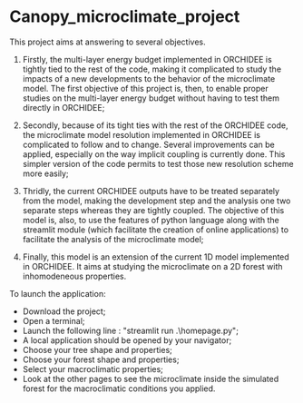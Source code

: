 # Canopy_microclimate_project

This project aims at answering to several objectives. 

1) Firstly, the multi-layer energy budget implemented in ORCHIDEE is tightly tied to the rest of the code, making it complicated to study the impacts of a new developments to the behavior of the microclimate model. The first objective of this project is, then, to enable proper studies on the multi-layer energy budget without having to test them directly in ORCHIDEE;

2) Secondly, because of its tight ties with the rest of the ORCHIDEE code, the microclimate model resolution implemented in ORCHIDEE is complicated to follow and to change. Several improvements can be applied, especially on the way implicit coupling is currently done. This simpler version of the code permits to test those new resolution scheme more easily;

3) Thridly, the current ORCHIDEE outputs have to be treated separately from the model, making the development step and the analysis one two separate steps whereas they are tightly coupled. The objective of this model is, also, to use the features of python language along with the streamlit module (which facilitate the creation of online applications) to facilitate the analysis of the microclimate model;

4) Finally, this model is an extension of the current 1D model implemented in ORCHIDEE. It aims at studying the microclimate on a 2D forest with inhomodeneous properties.

To launch the application:
- Download the project;
- Open a terminal;
- Launch the following line : "streamlit run .\homepage.py";
- A local application should be opened by your navigator;
- Choose your tree shape and properties;
- Choose your forest shape and properties;
- Select your macroclimatic properties;
- Look at the other pages to see the microclimate inside the simulated forest for the macroclimatic conditions you applied. 